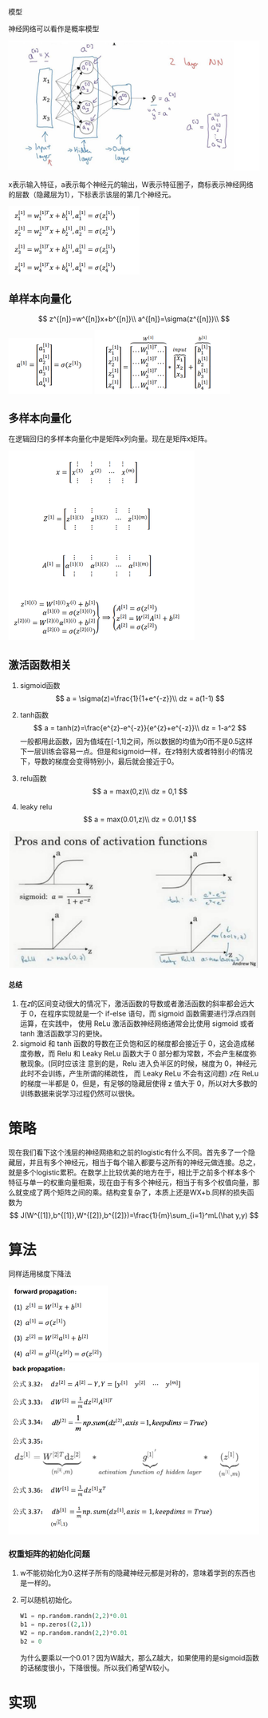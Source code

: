 模型

神经网络可以看作是概率模型

<img src="../img/ml/1.png" alt="1" style="zoom:50%;" />

x表示输入特征，a表示每个神经元的输出，W表示特征圈子，商标表示神经网络的层数（隐藏层为1），下标表示该层的第几个神经元。

<img src="../img/ml/2.png" alt="1" style="zoom:50%;" />



## 单样本向量化

$$
z^{[n]}=w^{[n]}x+b^{[n]}\\
a^{[n]}=\sigma(z^{[n]})\\
$$

<img src="../img/ml/3.png" alt="1" style="zoom:50%;" />

<img src="../img/ml/4.png" alt="1" style="zoom:50%;" />

## 多样本向量化

在逻辑回归的多样本向量化中是矩阵x列向量。现在是矩阵x矩阵。

<img src="../img/ml/5.png" alt="1" style="zoom:50%;" />

## 激活函数相关

1. sigmoid函数
   $$
   a = \sigma(z)=\frac{1}{1+e^{-z}}\\
   dz = a(1-1)
   $$
   
2. tanh函数
   $$
   a = tanh(z)=\frac{e^{z}-e^{-z}}{e^{z}+e^{-z}}\\
   dz = 1-a^2
   $$
   一般都用此函数，因为值域在[-1,1]之间，所以数据的均值为0而不是0.5这样下一层训练会容易一点。但是和sigmoid一样，在z特别大或者特别小的情况下，导数的梯度会变得特别小，最后就会接近于0。

3. relu函数
   $$
   a = max(0,z)\\
   dz = 0,1
   $$
   
4. leaky relu
   $$
   a = max(0.01,z)\\
   dz = 0.01,1
   $$
   

<img src="../img/ml/6.png" alt="1" style="zoom:50%;" />





#### 总结

1. 在𝑧的区间变动很大的情况下，激活函数的导数或者激活函数的斜率都会远大于 0，在程序实现就是一个 if-else 语句，而 sigmoid 函数需要进行浮点四则运算，在实践中， 使用 ReLu 激活函数神经网络通常会比使用 sigmoid 或者 tanh 激活函数学习的更快。
2. sigmoid 和 tanh 函数的导数在正负饱和区的梯度都会接近于 0，这会造成梯度弥散，而 Relu 和 Leaky ReLu 函数大于 0 部分都为常数，不会产生梯度弥散现象。(同时应该注 意到的是，Relu 进入负半区的时候，梯度为 0，神经元此时不会训练，产生所谓的稀疏性， 而 Leaky ReLu 不会有这问题) 𝑧在 ReLu 的梯度一半都是 0，但是，有足够的隐藏层使得 z 值大于 0，所以对大多数的 训练数据来说学习过程仍然可以很快。





# 策略

现在我们看下这个浅层的神经网络和之前的logistic有什么不同。首先多了一个隐藏层，并且有多个神经元，相当于每个输入都要与这所有的神经元做连接。总之，就是多个logistic累积。在数学上比较优美的地方在于，相比于之前多个样本多个特征与单一的权重向量相乘，现在由于有多个神经元，相当于有多个权值向量，那么就变成了两个矩阵之间的乘。结构变复杂了，本质上还是WX+b.同样的损失函数为
$$
J(W^{[1]},b^{[1]},W^{[2]},b^{[2]})=\frac{1}{m}\sum_{i=1}^mL(\hat y,y)
$$


# 算法

同样适用梯度下降法



<img src="../img/ml/7.png" alt="1" style="zoom:50%;" />

<img src="../img/ml/8.png" alt="1" style="zoom:50%;" />



### 权重矩阵的初始化问题

1. w不能初始化为0.这样子所有的隐藏神经元都是对称的，意味着学到的东西也是一样的。

2. 可以随机初始化。

   ```python
   W1 = np.random.randn(2,2)*0.01
   b1 = np.zeros((2,1))
   W2 = np.random.randn(2,2)*0.01
   b2 = 0
   ```

   为什么要乘以一个0.01？因为W越大，那么Z越大，如果使用的是sigmoid函数的话梯度很小，下降很慢。所以我们希望W较小。

# 实现



